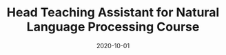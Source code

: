---
title: "Head Teaching Assistant for Natural Language Processing Course"
collection: teaching
type: "Undergraduate & Graduate Course"
permalink: /teaching/2020-winter
venue: "Technion - Israel Institute of Technology, Faculty of Industrial Engineering & Management"
date: 2020-10-01
location: "Haifa, Israel"
---